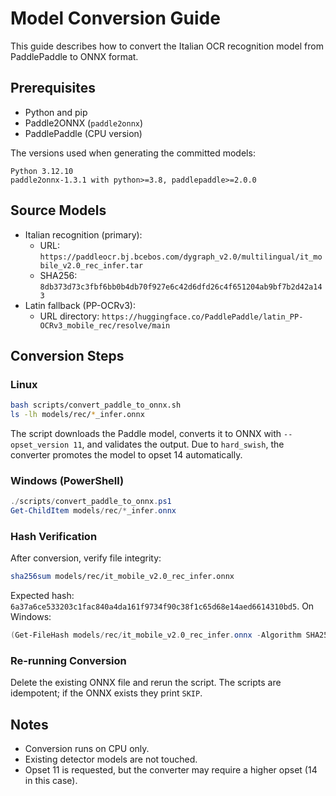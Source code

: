 # Model Conversion Guide

This guide describes how to convert the Italian OCR recognition model from PaddlePaddle to ONNX format.

## Prerequisites
- Python and pip
- Paddle2ONNX (`paddle2onnx`)
- PaddlePaddle (CPU version)

The versions used when generating the committed models:

```
Python 3.12.10
paddle2onnx-1.3.1 with python>=3.8, paddlepaddle>=2.0.0
```

## Source Models
- Italian recognition (primary):
  - URL: `https://paddleocr.bj.bcebos.com/dygraph_v2.0/multilingual/it_mobile_v2.0_rec_infer.tar`
  - SHA256: `8db373d73c3fbf6bb0b4db70f927e6c42d6dfd26c4f651204ab9bf7b2d42a143`
- Latin fallback (PP-OCRv3):
  - URL directory: `https://huggingface.co/PaddlePaddle/latin_PP-OCRv3_mobile_rec/resolve/main`

## Conversion Steps

### Linux
```bash
bash scripts/convert_paddle_to_onnx.sh
ls -lh models/rec/*_infer.onnx
```
The script downloads the Paddle model, converts it to ONNX with `--opset_version 11`, and validates the output. Due to `hard_swish`, the converter promotes the model to opset 14 automatically.

### Windows (PowerShell)
```powershell
./scripts/convert_paddle_to_onnx.ps1
Get-ChildItem models/rec/*_infer.onnx
```

### Hash Verification
After conversion, verify file integrity:
```bash
sha256sum models/rec/it_mobile_v2.0_rec_infer.onnx
```
Expected hash: `6a37a6ce533203c1fac840a4da161f9734f90c38f1c65d68e14aed6614310bd5`.
On Windows:
```powershell
(Get-FileHash models/rec/it_mobile_v2.0_rec_infer.onnx -Algorithm SHA256).Hash
```

### Re-running Conversion
Delete the existing ONNX file and rerun the script. The scripts are idempotent; if the ONNX exists they print `SKIP`.

## Notes
- Conversion runs on CPU only.
- Existing detector models are not touched.
- Opset 11 is requested, but the converter may require a higher opset (14 in this case).
